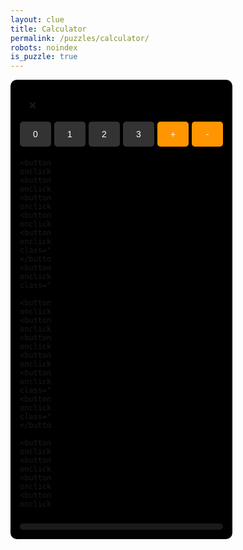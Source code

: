 ```yaml
---
layout: clue
title: Calculator
permalink: /puzzles/calculator/
robots: noindex
is_puzzle: true
---
```

<style>
  .calculator {
    display: inline-block;
    background: #000;
    padding: 15px;
    border-radius: 10px;
    font-family: sans-serif;
    width: max-content;
    position: relative;
  }

  .calc-display-wrapper {
    display: flex;
    align-items: center;
    justify-content: space-between;
    padding: 10px;
  }

  .calc-left-display {
    display: flex;
    align-items: center;
    gap: 5px;
  }

  .calc-status {
    font-size: 1em;
    line-height: 1;
    margin: 0;
  }

  .calc-color-previews {
    display: flex;
    gap: 5px;
  }

  .color-circle {
    width: 20px;
    height: 20px;
    border-radius: 50%;
    border: 1px solid #fff;
    display: none;
  }

  .calc-value {
    font-size: 1.5em;
    color: #fff;
    flex-grow: 1;
    text-align: right;
    font-family: monospace;
    min-height: 1.5em;
    display: flex;
    align-items: center;
    justify-content: flex-end;
  }

  .calc-buttons {
    display: grid;
    grid-template-columns: repeat(4, 50px) repeat(2, 50px);
    gap: 5px;
  }

  .calc-buttons button {
    font-size: 1em;
    padding: 12px;
    background: #333;
    color: #fff;
    border: none;
    border-radius: 5px;
    cursor: pointer;
  }

  .calc-buttons .operator, .calc-buttons .equals {
    background: #ff9500;
    color: #fff;
  }

  .calc-buttons button:hover {
    filter: brightness(1.2);
  }

  .calc-buttons button:active {
    filter: brightness(0.8);
  }

  .calc-history {
    color: #ccc;
    font-family: monospace;
    font-size: 0.9em;
    margin-top: 10px;
    max-height: 200px;
    overflow-y: auto;
    background: #1a1a1a;
    padding: 5px;
    border-radius: 5px;
  }

  .success-button {
    display: none;
    margin-bottom: 10px;
    padding: 10px 20px;
    font-size: 1em;
    background: #28a745;
    color: #fff !important;
    border: none;
    border-radius: 5px;
    cursor: pointer;
    animation: fadeIn 1s forwards;
    text-decoration: none !important;
  }

  .calculator.disabled .calc-buttons button,
  .calculator.disabled .calc-buttons {
    pointer-events: none;
    opacity: 0.5;
  }

  @keyframes fadeIn {
    from { opacity: 0; transform: scale(0.9); }
    to { opacity: 1; transform: scale(1); }
  }
</style>

<a href="/puzzles/lock-combo-answer-page"
 id="successButton" class="success-button" style="pointer-events: auto;">Continue</a>
<div class="calculator" id="calculatorContainer">
  <div class="calc-display-wrapper">
    <div class="calc-left-display">
      <div class="calc-color-previews">
        <div id="targetColor" class="color-circle"></div>
        <div id="currentColor" class="color-circle"></div>
      </div>
      <span id="calcStatus" class="calc-status">❌</span>
    </div>
    <div id="hexCalcDisplay" class="calc-value"> </div>
  </div>
  <div class="calc-buttons">
    <button onclick="appendHex('0')">0</button>
    <button onclick="appendHex('1')">1</button>
    <button onclick="appendHex('2')">2</button>
    <button onclick="appendHex('3')">3</button>
    <button onclick="appendHex('+')" class="operator">+</button>
    <button onclick="appendHex('-')" class="operator">-</button>

    <button onclick="appendHex('4')">4</button>
    <button onclick="appendHex('5')">5</button>
    <button onclick="appendHex('6')">6</button>
    <button onclick="appendHex('7')">7</button>
    <button onclick="appendHex('*')" class="operator">*</button>
    <button onclick="appendHex('/')" class="operator">/</button>

    <button onclick="appendHex('8')">8</button>
    <button onclick="appendHex('9')">9</button>
    <button onclick="appendHex('A')">A</button>
    <button onclick="appendHex('B')">B</button>
    <button onclick="clearHex()" class="operator">C</button>
    <button onclick="calculateHex()" class="equals">=</button>

    <button onclick="appendHex('C')">C</button>
    <button onclick="appendHex('D')">D</button>
    <button onclick="appendHex('E')">E</button>
    <button onclick="appendHex('F')">F</button>
  </div>
  <div id="calcHistory" class="calc-history"></div>
</div>

<script>
  const hexDisplay = document.getElementById('hexCalcDisplay');
  const calcStatus = document.getElementById('calcStatus');
  const targetColor = document.getElementById('targetColor');
  const currentColor = document.getElementById('currentColor');
  const calcHistory = document.getElementById('calcHistory');
  const successButton = document.getElementById('successButton');
  const calculatorContainer = document.getElementById('calculatorContainer');
  const correctResult = "3DEB97"; // Example target
  const correctHexColor = "#" + correctResult.padStart(6, correctResult);

  let history = JSON.parse(localStorage.getItem('calcHistory')) || [];
  renderHistory();

  targetColor.style.background = correctHexColor;

  function appendHex(value) {
    hexDisplay.textContent += value;
    calcStatus.textContent = '❌';
    updateCurrentColor("#" + (hexDisplay.textContent.padStart(6, hexDisplay.textContent)).substring(0, 6));
  }

  function clearHex() {
    hexDisplay.textContent = '';
    calcStatus.textContent = '❌';
    currentColor.style.background = "#000";
  }

  function updateCurrentColor(hex) {
    if (/^#[0-9A-Fa-f]{1,6}$/.test(hex)) {
      currentColor.style.background = hex;
    } else {
      currentColor.style.background = "#000";
    }
  }

  function renderHistory() {
    calcHistory.innerHTML = history.map(entry => `<div>${entry}</div>`).join('');
  }

  function calculateHex() {
    if (hexDisplay.textContent.trim() === '') return;

    try {
      const expressionOriginal = hexDisplay.textContent.trim();
      const expression = expressionOriginal.replace(/([A-Fa-f0-9]+)/g, match => parseInt(match, 16));
      const result = eval(expression);
      const resultHex = result.toString(16).toUpperCase();
      
      if (expressionOriginal !== resultHex) {
        const historyEntry = expressionOriginal + ' = ' + resultHex;
        history.unshift(historyEntry);
      }
      if (history.length > 10) history.pop();
      localStorage.setItem('calcHistory', JSON.stringify(history));
      renderHistory();

      hexDisplay.textContent = resultHex;
      updateCurrentColor("#" + resultHex.padStart(6, resultHex).substring(0, 6));
      calcStatus.textContent = (resultHex === correctResult) ? '✅' : '❌';

      if (resultHex === correctResult) {
        successButton.style.display = 'inline-block';
        calculatorContainer.classList.add('disabled');
      }
    } catch (e) {
      hexDisplay.textContent = 'ERROR';
      calcStatus.textContent = '❌';
      currentColor.style.background = "#000";
    }
  }
</script>
